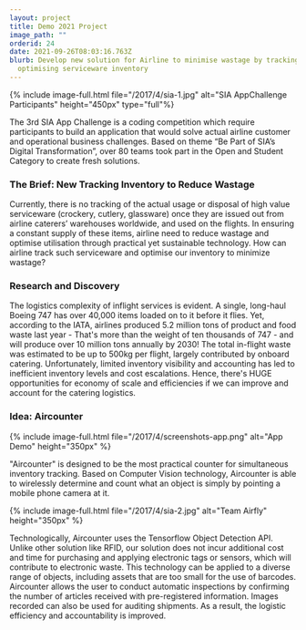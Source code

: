 ```yaml
---
layout: project
title: Demo 2021 Project
image_path: ""
orderid: 24
date: 2021-09-26T08:03:16.763Z
blurb: Develop new solution for Airline to minimise wastage by tracking and
  optimising serviceware inventory
---
```

{% include image-full.html file="/2017/4/sia-1.jpg" alt="SIA AppChallenge Participants" height="450px" type="full"%}


<p class='sublead'>The 3rd SIA App Challenge is a coding competition which require participants to build an application that would solve actual airline customer and operational business challenges. Based on theme “Be Part of SIA’s Digital Transformation”, over 80 teams took part in the Open and Student Category to create fresh solutions.</p> 


<!--more-->



### The Brief: New Tracking Inventory to Reduce Wastage
Currently, there is no tracking of the actual usage or disposal of high value serviceware (crockery, cutlery, glassware) once they are issued out from airline caterers’ warehouses worldwide, and used on the flights. In ensuring a constant supply of these items, airline need to reduce wastage and optimise utilisation through practical yet sustainable technology. How can airline track such serviceware and optimise our inventory to minimize wastage?



### Research and Discovery
The logistics complexity of inflight services is evident. A single, long-haul Boeing 747 has over 40,000 items loaded on to it before it flies. Yet, according to the IATA, airlines produced 5.2 million tons of product and food waste last year - That's more than the weight of ten thousands of 747 - and will produce over 10 million tons annually by 2030! The total in-flight waste was estimated to be up to 500kg per flight, largely contributed by onboard catering. Unfortunately, limited  inventory visibility and accounting has led to inefficient inventory levels and cost escalations. Hence, there's HUGE opportunities for economy of scale and efficiencies if we can improve and account for the catering logistics. 


### Idea: Aircounter
{% include image-full.html file="/2017/4/screenshots-app.png" alt="App Demo" height="350px" %}

"Aircounter" is designed to be the most practical counter for simultaneous inventory tracking. Based on Computer Vision technology, Aircounter is able to wirelessly determine and count what an object is simply by pointing a mobile phone camera at it. 

{% include image-full.html file="/2017/4/sia-2.jpg" alt="Team Airfly" height="350px" %}

Technologically, Aircounter uses the Tensorflow Object Detection API. Unlike other solution like RFID, our solution does not incur additional cost and time for purchasing and applying electronic tags or sensors, which will contribute to electronic waste. This technology can be applied to a diverse range of objects, including assets that are too small for the use of barcodes. Aircounter allows the user to conduct automatic inspections by confirming the number of articles received with pre-registered information. Images recorded can also be used for auditing shipments. As a result, the logistic efficiency and accountability is improved.